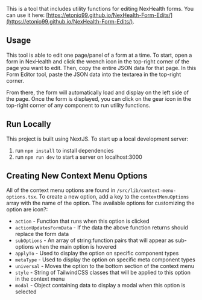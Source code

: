 This is a tool that includes utility functions for editing NexHealth forms. You can use it here: [https://etonio99.github.io/NexHealth-Form-Edits/](https://etonio99.github.io/NexHealth-Form-Edits/).

## Usage

This tool is able to edit one page/panel of a form at a time. To start, open a form in NexHealth and click the wrench icon in the top-right corner of the page you want to edit. Then, copy the entire JSON data for that page. In this Form Editor tool, paste the JSON data into the textarea in the top-right corner.

From there, the form will automatically load and display on the left side of the page. Once the form is displayed, you can click on the gear icon in the top-right corner of any component to run utility functions.

## Run Locally

This project is built using NextJS. To start up a local development server:
1. run `npm install` to install dependencies
2. run `npm run dev` to start a server on localhost:3000

## Creating New Context Menu Options

All of the context menu options are found in `/src/lib/context-menu-options.tsx`. To create a new option, add a key to the `contextMenuOptions` array with the name of the option. The available options for customizing the option are icon?:
* `action` - Function that runs when this option is clicked
* `actionUpdatesFormData` - If the data the above function returns should replace the form data
* `subOptions` - An array of string:function pairs that will appear as sub-options when the main option is hovered
* `applyTo` - Used to display the option on specific component types
* `metaType` - Used to display the option on specific meta component types
* `universal` - Moves the option to the bottom section of the context menu
* `style` - String of TailwindCSS classes that will be applied to this option in the context menu
* `modal` - Object containing data to display a modal when this option is selected
